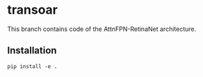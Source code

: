 # transoar

This branch contains code of the AttnFPN-RetinaNet architecture.

## Installation
`pip install -e .`